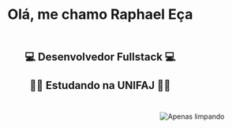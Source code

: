 
<h1 align="center">Olá, me chamo Raphael Eça</h1>

<h2 align ="center">
  <br>
    💻 Desenvolvedor Fullstack 💻
  <br>
  <br>
    👨‍🎓 Estudando na UNIFAJ 👨‍🎓
  <br>
  <br>
</h2>

<img align ="right" src= "https://media.tenor.com/Cz3jrXfCoO4AAAAi/jiliaenfa-clubpenguinclean.gif"
title="Apenas limpando"/>
